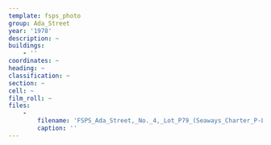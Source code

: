 ```yaml
---
template: fsps_photo
group: Ada_Street
year: '1978'
description: ~
buildings:
    - ''
coordinates: ~
heading: ~
classification: ~
section: ~
cell: ~
film_roll: ~
files:
    -
        filename: 'FSPS_Ada_Street,_No._4,_Lot_P79_(Seaways_Charter_P-L_Maida_Vale_Lot_18_Edney_Road)_16-4-E_1978.png'
        caption: ''
---
```

